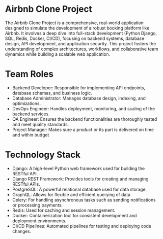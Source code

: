 # Airbnb Clone Project
The Airbnb Clone Project is a comprehensive, real-world application designed to simulate the development of a robust booking platform like Airbnb. It involves a deep dive into full-stack development (Python Django, SQL, Redis, Docker, CI/CD), focusing on backend systems, database design, API development, and application security. This project fosters the understanding of complex architectures, workflows, and collaborative team dynamics while building a scalable web application.

# Team Roles
+ Backend Developer: Responsible for implementing API endpoints, database schemas, and business logic.
+ Database Administrator: Manages database design, indexing, and optimizations.
+ DevOps Engineer: Handles deployment, monitoring, and scaling of the backend services.
+ QA Engineer: Ensures the backend functionalities are thoroughly tested and meet quality standards.
+ Project Manager: Makes sure a product or its part is delivered on time and within budget

# Technology Stack
+ Django: A high-level Python web framework used for building the RESTful API.
+ Django REST Framework: Provides tools for creating and managing RESTful APIs.
+ PostgreSQL: A powerful relational database used for data storage.
+ GraphQL: Allows for flexible and efficient querying of data.
+ Celery: For handling asynchronous tasks such as sending notifications or processing payments.
+ Redis: Used for caching and session management.
+ Docker: Containerization tool for consistent development and deployment environments.
+ CI/CD Pipelines: Automated pipelines for testing and deploying code changes.

